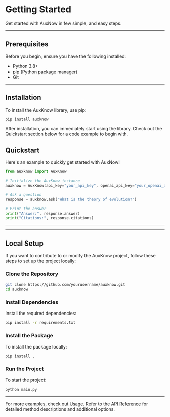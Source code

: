# Getting Started

Get started with AuxNow in few simple, and easy steps.

---

## Prerequisites

Before you begin, ensure you have the following installed:

- Python 3.8+
- pip (Python package manager)
- Git

---

## Installation

To install the AuxKnow library, use pip:

```bash
pip install auxknow
```

After installation, you can immediately start using the library. Check out the Quickstart section below for a code example to begin with.

## Quickstart

Here's an example to quickly get started with AuxNow!

```python
from auxknow import AuxKnow

# Initialize the AuxKnow instance
auxknow = AuxKnow(api_key="your_api_key", openai_api_key="your_openai_api_key")

# Ask a question
response = auxknow.ask("What is the theory of evolution?")

# Print the answer
print("Answer:", response.answer)
print("Citations:", response.citations)
```

---

---

## Local Setup

If you want to contribute to or modify the AuxKnow project, follow these steps to set up the project locally:

### Clone the Repository

```bash
git clone https://github.com/yourusername/auxknow.git
cd auxknow
```

### Install Dependencies

Install the required dependencies:

```bash
pip install -r requirements.txt
```

### Install the Package

To install the package locally:

```bash
pip install .
```

### Run the Project

To start the project:

```bash
python main.py
```

---

For more examples, check out [Usage](usage.md). Refer to the [API Reference](api-reference.md) for detailed method descriptions and additional options.
